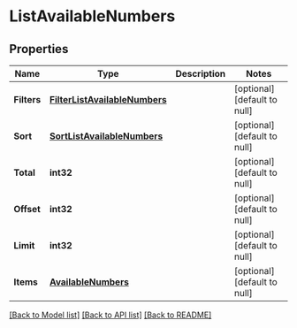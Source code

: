 # ListAvailableNumbers

## Properties
Name | Type | Description | Notes
------------ | ------------- | ------------- | -------------
**Filters** | [**FilterListAvailableNumbers**](FilterListAvailableNumbers.md) |  | [optional] [default to null]
**Sort** | [**SortListAvailableNumbers**](SortListAvailableNumbers.md) |  | [optional] [default to null]
**Total** | **int32** |  | [optional] [default to null]
**Offset** | **int32** |  | [optional] [default to null]
**Limit** | **int32** |  | [optional] [default to null]
**Items** | [**AvailableNumbers**](AvailableNumbers.md) |  | [optional] [default to null]

[[Back to Model list]](../README.md#documentation-for-models) [[Back to API list]](../README.md#documentation-for-api-endpoints) [[Back to README]](../README.md)


